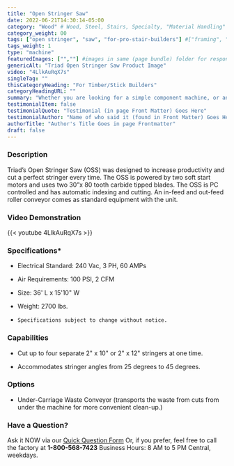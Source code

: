 ```yaml
---
title: "Open Stringer Saw"
date: 2022-06-21T14:30:14-05:00
category: "Wood" # Wood, Steel, Stairs, Specialty, "Material Handling"
category_weight: 00
tags: ["open stringer", "saw", "for-pro-stair-builders"] #["framing", "table", "mobile", "stick-builder" "shed-builder"]
tags_weight: 1
type: "machine"
featuredImages: ["",""] #images in same (page bundle) folder for responsive processing
genericAlt: "Triad Open Stringer Saw Product Image"
video: "4LlkAuRqX7s"
singleTag: ""
thisCategoryHeading: "For Timber/Stick Builders"
categoryHeadingURL: ""
summary: "Whether you are looking for a simple component machine, or an entire modular line, Triad surely has just what you need."
testimonialItem: false
testimonialQuote: "Testimonial (in page Front Matter) Goes Here"
testimonialAuthor: "Name of who said it (found in Front Matter) Goes Here"
authorTitle: "Author's Title Goes in page Frontmatter"
draft: false
---
```

### Description

Triad’s Open Stringer Saw (OSS) was designed to increase productivity and cut a perfect stringer every time. The OSS is powered by two soft start motors and uses two 30”x 80 tooth carbide tipped blades. The OSS is PC controlled and has automatic indexing and cutting. An in-feed and out-feed roller conveyor comes as standard equipment with the unit.

### Video Demonstration

{{< youtube  4LlkAuRqX7s >}}

### Specifications*

- Electrical Standard: 240 Vac, 3 PH, 60 AMPs

- Air Requirements: 100 PSI, 2 CFM

- Size: 36' L x 15'10" W

- Weight: 2700 lbs.

- `Specifications subject to change without notice.`

### Capabilities

- Cut up to four separate 2" x 10" or 2" x 12" stringers at one time.

- Accommodates stringer angles from 25 degrees to 45 degrees.

### Options

- Under-Carriage Waste Conveyor (transports the waste from cuts from under the machine for more convenient clean-up.)

### Have a Question?

Ask it NOW via our [Quick Question Form](#qq)
Or, if you prefer, feel free to call the factory at **1-800-568-7423** Business Hours: 8 AM to 5 PM Central, weekdays.
